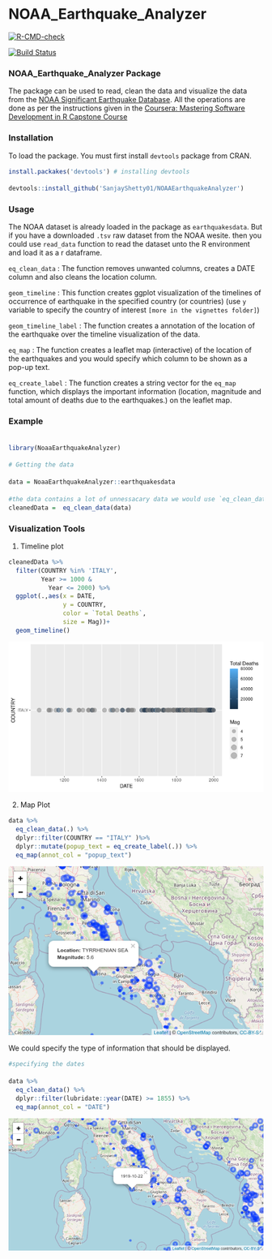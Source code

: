 #  NOAA_Earthquake_Analyzer

 <!-- badges: start -->
  [![R-CMD-check](https://github.com/SanjayShetty01/NoaaEarthquakeAnalyzer/workflows/R-CMD-check/badge.svg)](https://github.com/SanjayShetty01/NoaaEarthquakeAnalyzer/actions)
  
  [![Build Status](https://app.travis-ci.com/SanjayShetty01/NOAA_Earthquake_Analyzer.svg?branch=main)](https://app.travis-ci.com/SanjayShetty01/NOAA_Earthquake_Analyzer)
  <!-- badges: end -->

### NOAA_Earthquake_Analyzer Package

The package can be used to read, clean the data and visualize the 
data from the [NOAA Significant Earthquake Database](https://www.ngdc.noaa.gov/nndc/struts/form?t=101650&s=1&d=1). 
All the operations are done as per the instructions given in 
the [Coursera: Mastering Software Development in R Capstone Course](https://www.coursera.org/learn/r-capstone/home/welcome)

### Installation

To load the package. You must first install `devtools` package from CRAN.


```r
install.packakes('devtools') # installing devtools

devtools::install_github('SanjayShetty01/NOAAEarthquakeAnalyzer')
```

### Usage

The NOAA dataset is already loaded in the package as `earthquakesdata`. But if
you have a downloaded `.tsv` raw dataset from the NOAA wesite. then you could use
`read_data` function to read the dataset unto the R environment and load it as a
r dataframe.

`eq_clean_data` : The function removes unwanted columns, creates a DATE column
and also cleans the location column.

`geom_timeline` : This function creates ggplot visualization of the timelines of
occurrence of earthquake in the specified country (or countries) (use `y`
variable to specify the country of interest `[more in the vignettes folder]`)

`geom_timeline_label` : The function creates a annotation of the location of the
earthquake over the timeline visualization of the data.

`eq_map` : The function creates a leaflet map (interactive) of the location of
the earthquakes and you would specify which column to be shown as a pop-up text.

`eq_create_label` : The function creates a string vector for the `eq_map`
function, which displays the important information (location, magnitude and total
amount of deaths due to the earthquakes.) on the leaflet map.


### Example

```r

library(NoaaEarthquakeAnalyzer)

# Getting the data

data = NoaaEarthquakeAnalyzer::earthquakesdata

#the data contains a lot of unnessacary data we would use `eq_clean_data` for cleaning the data.
cleanedData =  eq_clean_data(data)

```
### Visualization Tools

1. Timeline plot

```r
cleanedData %>%
  filter(COUNTRY %in% 'ITALY',
         Year >= 1000 &
           Year <= 2000) %>% 
  ggplot(.,aes(x = DATE, 
               y = COUNTRY, 
               color = `Total Deaths`,
               size = Mag))+
  geom_timeline() 


```
![timelinePlot](https://github.com/SanjayShetty01/NoaaEarthquakeAnalyzer/blob/main/images/timelinePlot.png)


2. Map Plot

```r
data %>% 
  eq_clean_data(.) %>%  
  dplyr::filter(COUNTRY == "ITALY" )%>%   
  dplyr::mutate(popup_text = eq_create_label(.)) %>% 
  eq_map(annot_col = "popup_text")

```

![mapPlot](https://github.com/SanjayShetty01/NoaaEarthquakeAnalyzer/blob/main/images/mapPlot.png)

We could specify the type of information that should be displayed. 

```r
#specifying the dates

data %>%
  eq_clean_data() %>% 
  dplyr::filter(lubridate::year(DATE) >= 1855) %>% 
  eq_map(annot_col = "DATE")

```

![mapPlotDate](https://github.com/SanjayShetty01/NoaaEarthquakeAnalyzer/blob/main/images/mapPlotDate.png)

